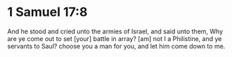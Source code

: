 # 1 Samuel 17:8

And he stood and cried unto the armies of Israel, and said unto them, Why are ye come out to set [your] battle in array? [am] not I a Philistine, and ye servants to Saul? choose you a man for you, and let him come down to me.
